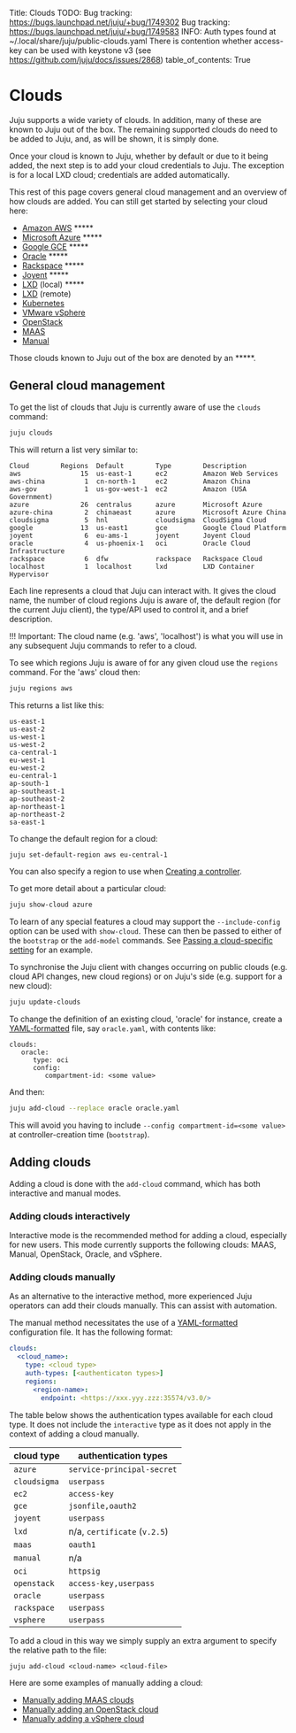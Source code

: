 Title: Clouds
TODO:  Bug tracking: https://bugs.launchpad.net/juju/+bug/1749302
       Bug tracking: https://bugs.launchpad.net/juju/+bug/1749583
       INFO: Auth types found at ~/.local/share/juju/public-clouds.yaml
       There is contention whether access-key can be used with keystone v3 (see https://github.com/juju/docs/issues/2868)
table_of_contents: True

# Clouds

Juju supports a wide variety of clouds. In addition, many of these are known to
Juju out of the box. The remaining supported clouds do need to be added to
Juju, and, as will be shown, it is simply done.

Once your cloud is known to Juju, whether by default or due to it being added,
the next step is to add your cloud credentials to Juju. The exception is for a
local LXD cloud; credentials are added automatically.

This rest of this page covers general cloud management and an overview of how
clouds are added. You can still get started by selecting your cloud here:

 - [Amazon AWS][clouds-aws] *****
 - [Microsoft Azure][clouds-azure] *****
 - [Google GCE][clouds-google] *****
 - [Oracle][clouds-oci] *****
 - [Rackspace][clouds-rackspace] *****
 - [Joyent][clouds-joyent] *****
 - [LXD][clouds-lxd] (local) *****
 - [LXD][clouds-lxd] (remote)
 - [Kubernetes][clouds-k8s]
 - [VMware vSphere][clouds-vmware]
 - [OpenStack][clouds-openstack]
 - [MAAS][clouds-maas]
 - [Manual][clouds-manual]

Those clouds known to Juju out of the box are denoted by an *****.

## General cloud management

To get the list of clouds that Juju is currently aware of use the `clouds`
command:

```bash
juju clouds
```

This will return a list very similar to:

```no-highlight
Cloud        Regions  Default        Type        Description
aws               15  us-east-1      ec2         Amazon Web Services
aws-china          1  cn-north-1     ec2         Amazon China
aws-gov            1  us-gov-west-1  ec2         Amazon (USA Government)
azure             26  centralus      azure       Microsoft Azure
azure-china        2  chinaeast      azure       Microsoft Azure China
cloudsigma         5  hnl            cloudsigma  CloudSigma Cloud
google            13  us-east1       gce         Google Cloud Platform
joyent             6  eu-ams-1       joyent      Joyent Cloud
oracle             4  us-phoenix-1   oci         Oracle Cloud Infrastructure
rackspace          6  dfw            rackspace   Rackspace Cloud
localhost          1  localhost      lxd         LXD Container Hypervisor
```

Each line represents a cloud that Juju can interact with. It gives the cloud
name, the number of cloud regions Juju is aware of, the default region (for the
current Juju client), the type/API used to control it, and a brief description.

!!! Important:
    The cloud name (e.g. 'aws', 'localhost') is what you will use in any
    subsequent Juju commands to refer to a cloud.

To see which regions Juju is aware of for any given cloud use the `regions`
command. For the 'aws' cloud then:

```bash
juju regions aws
```

This returns a list like this:
  
```no-highlight
us-east-1
us-east-2
us-west-1
us-west-2
ca-central-1
eu-west-1
eu-west-2
eu-central-1
ap-south-1
ap-southeast-1
ap-southeast-2
ap-northeast-1
ap-northeast-2
sa-east-1
```

To change the default region for a cloud:

```bash
juju set-default-region aws eu-central-1
```

You can also specify a region to use when
[Creating a controller][controllers-creating].

To get more detail about a particular cloud:

```bash
juju show-cloud azure
```

To learn of any special features a cloud may support the `--include-config`
option can be used with `show-cloud`. These can then be passed to either of the
`bootstrap` or the `add-model` commands. See
[Passing a cloud-specific setting][controllers-creating-include-config] for
an example.

To synchronise the Juju client with changes occurring on public clouds (e.g.
cloud API changes, new cloud regions) or on Juju's side (e.g. support for a new
cloud):

```bash
juju update-clouds
```

To change the definition of an existing cloud, 'oracle' for instance, create a
[YAML-formatted][yaml] file, say `oracle.yaml`, with contents like:

```no-highlight
clouds:
   oracle:
      type: oci
      config:
         compartment-id: <some value>
```

And then:

```bash
juju add-cloud --replace oracle oracle.yaml
```

This will avoid you having to include `--config compartment-id=<some value>` at
controller-creation time (`bootstrap`).

## Adding clouds

Adding a cloud is done with the `add-cloud` command, which has both interactive
and manual modes.

### Adding clouds interactively

Interactive mode is the recommended method for adding a cloud, especially for
new users. This mode currently supports the following clouds: MAAS, Manual,
OpenStack, Oracle, and vSphere.

### Adding clouds manually

As an alternative to the interactive method, more experienced Juju operators
can add their clouds manually. This can assist with automation.

The manual method necessitates the use of a [YAML-formatted][yaml]
configuration file. It has the following format:

```yaml
clouds:
  <cloud_name>:
    type: <cloud type>
    auth-types: [<authenticaton types>]
    regions:
      <region-name>:
        endpoint: <https://xxx.yyy.zzz:35574/v3.0/>
```

The table below shows the authentication types available for each cloud type.
It does not include the `interactive` type as it does not apply in the context
of adding a cloud manually.

| cloud type      | authentication types            |
|-----------------|---------------------------------|
`azure`		  | `service-principal-secret`
`cloudsigma`	  | `userpass`
`ec2`		  | `access-key`
`gce`		  | `jsonfile,oauth2`
`joyent`	  | `userpass`
`lxd`		  | n/a, `certificate` (`v.2.5`)
`maas`		  | `oauth1`
`manual`	  | n/a
`oci`	  	  | `httpsig`
`openstack` 	  | `access-key,userpass`
`oracle`	  | `userpass`
`rackspace`	  | `userpass`
`vsphere`	  | `userpass`

To add a cloud in this way we simply supply an extra argument to specify the
relative path to the file:
 
`juju add-cloud <cloud-name> <cloud-file>`

Here are some examples of manually adding a cloud:

 - [Manually adding MAAS clouds][clouds-maas-manual]
 - [Manually adding an OpenStack cloud][clouds-openstack-manual]
 - [Manually adding a vSphere cloud][clouds-vsphere-manual]


<!-- LINKS -->

[clouds-aws]: ./help-aws.md
[clouds-azure]: ./help-azure.md
[clouds-google]: ./help-google.md
[clouds-oci]: ./clouds-oci.md
[clouds-rackspace]: ./help-rackspace.md
[clouds-joyent]: ./help-joyent.md
[clouds-lxd]: ./clouds-LXD.md
[clouds-vmware]: ./help-vmware.md
[clouds-openstack]: ./help-openstack.md
[clouds-maas]: ./clouds-maas.md
[clouds-manual]: ./clouds-manual.md
[clouds-k8s]: ./clouds-k8s.md

[yaml]: http://www.yaml.org/spec/1.2/spec.html
[controllers-creating]: ./controllers-creating.md
[controllers-creating-include-config]: ./controllers-creating.md#passing-a-cloud-specific-setting

[clouds-maas-manual]: ./clouds-maas.md#manually-adding-maas-clouds
[clouds-openstack-manual]: ./help-openstack.md#manually-adding-an-openstack-cloud
[clouds-vsphere-manual]: ./help-vmware.md#manually-adding-a-vsphere-cloud
